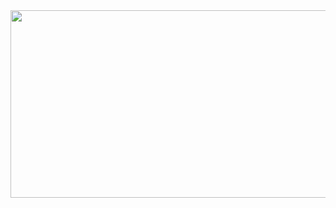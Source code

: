 <img src="https://cutewallpaper.org/21/pixel-wallpaper-gif/Pixel-Wallpaper-animated-GIF-on-Imgur.gif" height="300" width="900">


